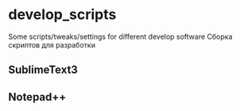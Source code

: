 # develop_scripts
Some scripts/tweaks/settings for different develop software
Сборка скриптов для разработки

## SublimeText3

## Notepad++